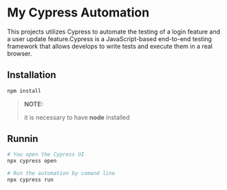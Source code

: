 # My Cypress Automation

This projects utilizes Cypress to automate the testing of a login feature and a user update
feature.Cypress is a JavaScript-based end-to-end testing framework that allows develops to write tests and 
execute them in a real browser.

## Installation
```bash
npm install
```
> **NOTE:**
>
> it is necessary to have **node** installed

## Runnin
```bash
# You open the Cypress UI
npx cypress open

# Run the automation by comand line
npx cypress run
```

